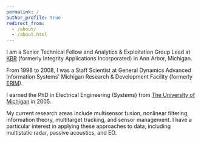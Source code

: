 ```yaml
---
permalink: /
author_profile: true
redirect_from: 
  - /about/
  - /about.html
---
```


<!-- Google tag (gtag.js) -->
<script async src="https://www.googletagmanager.com/gtag/js?id=G-GC0NJCF1F1"></script>
<script>
  window.dataLayer = window.dataLayer || [];
  function gtag(){dataLayer.push(arguments);}
  gtag('js', new Date());

  gtag('config', 'G-GC0NJCF1F1');
</script>

I am a Senior Technical Fellow and Analytics & Exploitation Group Lead at [KBR](https://www.kbr.com) (formerly Integrity Applications Incorporated) in Ann Arbor, Michigan. 

From 1998 to 2008, I was a Staff Scientist at General Dynamics Advanced Information Systems' Michigan 
Research & Development Facility (formerly [ERIM](https://en.wikipedia.org/wiki/Environmental_Research_Institute_of_Michigan)). 

I earned the PhD in Electrical Engineering (Systems) from [The University of Michigan](https://www.umich.edu) in 2005.

My current research areas include multisensor fusion, nonlinear filtering, information theory, multitarget tracking, and sensor management. I have a particular interest in applying these approaches to data, including multistatic radar, passive acoustics, and EO.

